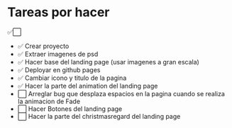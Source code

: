 # Tareas por hacer

✅⬜

- ✅ Crear proyecto
- ✅ Extraer imagenes de psd
- ✅ Hacer base del landing page (usar imagenes a gran escala)
- ✅ Deployar en github pages
- ✅ Cambiar icono y titulo de la pagina
- ✅ Hacer la parte del animation del landing page
- ⬜ Arreglar bug que desplaza espacios en la pagina cuando se realiza la animacion de Fade
- ⬜ Hacer Botones del landing page
- ⬜ Hacer la parte del christmasregard del landing page
